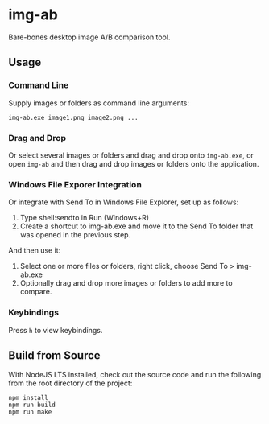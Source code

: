 # img-ab
Bare-bones desktop image A/B comparison tool.
## Usage

### Command Line
Supply images or folders as command line arguments:
```
img-ab.exe image1.png image2.png ...
```

### Drag and Drop
Or select several images or folders and drag and drop onto `img-ab.exe`, or open `img-ab` and then drag and drop images or folders onto the application. 

### Windows File Exporer Integration
Or integrate with Send To in Windows File Explorer, set up as follows:
1. Type shell:sendto in Run (Windows+R)
2. Create a shortcut to img-ab.exe and move it to the Send To folder that was opened in the previous step. 

And then use it:
1. Select one or more files or folders, right click, choose Send To > img-ab.exe
2. Optionally drag and drop more images or folders to add more to compare. 

### Keybindings
Press `h` to view keybindings. 

## Build from Source
With NodeJS LTS installed, check out the source code and run the following from the root directory of the project:
```
npm install
npm run build
npm run make
```
